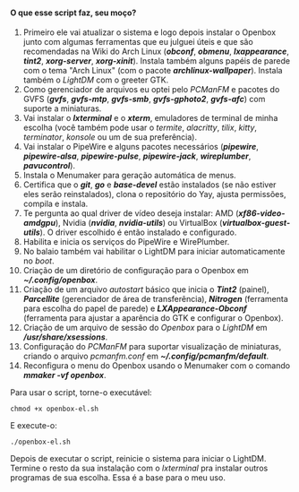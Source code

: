 #### O que esse script faz, seu moço?

1. Primeiro ele vai atualizar o sistema e logo depois instalar o Openbox junto com algumas ferramentas que eu julguei úteis e que são recomendadas na Wiki do Arch Linux (***obconf***, ***obmenu***, ***lxappearance***, ***tint2***, ***xorg-server***, ***xorg-xinit***). Instala também alguns papéis de parede com o tema "Arch Linux" (com o pacote ***archlinux-wallpaper***). Instala também o *LightDM* com o greeter GTK.
2. Como gerenciador de arquivos eu optei pelo *PCManFM* e pacotes do GVFS (***gvfs***, ***gvfs-mtp***, ***gvfs-smb***, ***gvfs-gphoto2***, ***gvfs-afc***) com suporte a miniaturas.
3. Vai instalar o ***lxterminal*** e o ***xterm***, emuladores de terminal de minha escolha (você também pode usar o *termite*, *alacritty*, *tilix*, *kitty*, *terminator*, *konsole* ou um de sua preferência).
4. Vai instalar o PipeWire e alguns pacotes necessários (***pipewire***, ***pipewire-alsa***, ***pipewire-pulse***, ***pipewire-jack***, ***wireplumber***, ***pavucontrol***).
5. Instala o Menumaker para geração automática de menus.
6. Certifica que o ***git***, ***go*** e ***base-devel*** estão instalados (se não estiver eles serão reinstalados), clona o repositório do Yay, ajusta permissões, compila e instala.
7. Te pergunta ao qual driver de vídeo deseja instalar: AMD (***xf86-video-amdgpu***), Nvidia (***nvidia***, ***nvidia-utils***) ou VirtualBox (***virtualbox-guest-utils***). O driver escolhido é então instalado e configurado.
8. Habilita e inicia os serviços do PipeWire e WirePlumber.
9. No balaio também vai habilitar o LightDM para iniciar automaticamente no *boot*.
10. Criação de um diretório de configuração para o Openbox em ***~/.config/openbox***.
11. Criação de um arquivo *autostart* básico que inicia o ***Tint2*** (painel), ***Parcellite*** (gerenciador de área de transferência), ***Nitrogen*** (ferramenta para escolha do papel de parede) e ***LXAppearance-Obconf*** (ferramenta para ajustar a aparência do GTK e configurar o Openbox).
12. Criação de um arquivo de sessão do *Openbox* para o *LightDM* em ***/usr/share/xsessions***.
13. Configuração do *PCManFM* para suportar visualização de miniaturas, criando o arquivo *pcmanfm.conf* em ***~/.config/pcmanfm/default***.
14. Reconfigura o menu do Openbox usando o Menumaker com o comando ***mmaker -vf openbox***.

Para usar o script, torne-o executável:

```
chmod +x openbox-el.sh
```
E execute-o:
```
./openbox-el.sh
```

Depois de executar o script, reinicie o sistema para iniciar o LightDM. Termine o resto da sua instalação com o *lxterminal* pra instalar outros programas de sua escolha. Essa é a base para o meu uso.
